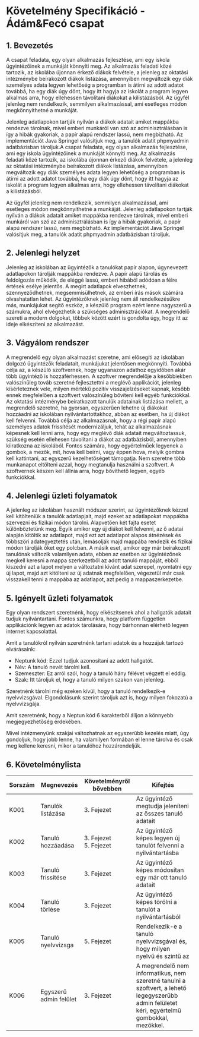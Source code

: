 # Követelmény Specifikáció - Ádám&Fecó csapat
## 1. Bevezetés
A csapat feladata, egy olyan alkalmazás fejlesztése, ami egy iskola ügyintézőinek a munkáját könnyíti meg. Az alkalmazás feladati közé tartozik, az iskolába újonnan érkező diákok felvétele, a jelenleg az oktatási intézménybe beírakozott diákok listázása, amennyiben megváltozik egy diák személyes adata legyen lehetőség a programban is átírni az adott adatot továbbá, ha egy diák úgy dönt, hogy itt hagyja az iskolát a program legyen alkalmas arra, hogy ellehessen távolítani diákokat a kilistázásból. Az ügyfél jelenleg nem rendelkezik, semmilyen alkalmazással, ami esetleges módon megkönnyíthetné a munkáját. 

Jelenleg adatlapokon tartják nyílván a diákok adatait amiket mappákba rendezve tárolnak, mivel emberi munkáról van szó az adminisztrálásban is így a hibák gyakoriak, a papír alapú rendszer lassú, nem megbízható. Az implementációt Java Springel valósítjuk meg, a tanulók adatit phpmyadmin adatbázisban tároljuk.A csapat feladata, egy olyan alkalmazás fejlesztése, ami egy iskola ügyintézőinek a munkáját könnyíti meg. Az alkalmazás feladati közé tartozik, az iskolába újonnan érkező diákok felvétele, a jelenleg az oktatási intézménybe beírakozott diákok listázása, amennyiben megváltozik egy diák személyes adata legyen lehetőség a programban is átírni az adott adatot továbbá, ha egy diák úgy dönt, hogy itt hagyja az iskolát a program legyen alkalmas arra, hogy ellehessen távolítani diákokat a kilistázásból. 

Az ügyfél jelenleg nem rendelkezik, semmilyen alkalmazással, ami esetleges módon megkönnyíthetné a munkáját. Jelenleg adatlapokon tartják nyílván a diákok adatait amiket mappákba rendezve tárolnak, mivel emberi munkáról van szó az adminisztrálásban is így a hibák gyakoriak, a papír alapú rendszer lassú, nem megbízható. Az implementációt Java Springel valósítjuk meg, a tanulók adatit phpmyadmin adatbázisban tároljuk.
## 2. Jelenlegi helyzet
Jelenleg az iskolában az ügyintézők a tanulókat papír alapon, úgynevezett adatlapokon tárolják mappákba rendezve. A papír alapú tárolás és feldolgozás működik, de eléggé lassú, emberi hibából adódóan a félre értések esélye jelentős. A megírt adatlapok elveszhetnek, szennyeződhetnek, megsemmisülhetnek, az emberi írás mások számára olvashatatlan lehet. 
Az ügyintézőknek jelenleg nem áll rendelkezésükre más, munkájukat segítő eszköz, a készülő program ezért lenne nagyszerű a számukra, ahol elvégezhetik a szükséges adminisztrációkat. 
A megrendelő szereti a modern dolgokat, többek között ezért is gondolta úgy, hogy itt az ideje elkészíteni az alkalmazást.
## 3. Vágyálom rendszer
A megrendelő egy olyan alkalmazást szeretne, ami elősegíti az iskolában dolgozó ügyintézők feladatait, munkájukat jelentősen megkönnyíti. Továbbá célja az, a készülő szoftvernek, hogy ugyanazon adathoz egyidőben akár több ügyintéző is hozzáférhessen. A szoftver megrendelője a későbbiekben valószínűleg továb szeretné fejlesztettni a meglévő applikációt, jelenleg kísérleteznek vele, milyen mértékű pozitív visszajelzéseket kapnak, később ennek megfelelően a szoftvert valószínűleg bővíteni kell egyéb funkciókkal. Az oktatási intézménybe beiratkozott tanulúk adatainak listázása mellett, a megrendelő szeretné, ha gyorsan, egyszerűen lehetne új diákokat hozzáadni az iskolában nyilvántartottakhoz, abban az esetben, ha új diákot kell felvenni. Továbbá célja az alkalmazásnak, hogy a régi papír alapú személyes adatok frissítését modernizáljuk, tehát az alkalmazásnak képesnek kell lenni arra, hogy egy meglévő diák adatait megváltoztassuk, szükség esetén ellehesen távolítani a diákot az adatbázisból, amennyiben kiiratkozna az iskolából. Fontos számára, hogy egyértelműek legyenek a gombok, a mezők, mit, hova kell beírni, vagy éppen hova, melyik gombra kell kattintani, az egyszerű kezelhetőséget támogatja. Nem szeretne több munkanapot eltölteni azzal, hogy megtanulja használni a szoftvert. A szoftvernek készen kell állnia arra, hogy bővíthető legyen, egyéb funkciókkal.
## 4. Jelenlegi üzleti folyamatok
A jelenleg az iskolában használt módszer szerint, az ügyintézőknek kézzel kell kitölteniük a tanulók adatlapjait, majd ezeket az adatlapokat mappákba szervezni és fizikai módon tárolni. Alapvetően két fajta esetet különböztetünk meg. Egyik amikor egy új diákot kell felvenni, az ő adatai alapján kitöltik az adatlapot, majd ezt azt adatlapot alapos átnézések és többszöri adategyeztetés után, lemásolják majd mappába rendezik és fizikai módon tárolják őket egy polcban. A másik eset, amikor egy már beirakozott tanulónak változik valamilyen adata, ebben az esetben az ügyintézőnek megkell keresni a mappa szerkezetből az adott tanuló mappáját, ebből kiszedni azt a lapot melyen a változtatni kívánt adat szerepel, nyomtatni egy új lapot, majd azt kitölteni az új adatnak megfelelően, végezetül már csak visszakell tenni a mappába az adatlapot, azt pedig a mappaszerkezetbe.
## 5. Igényelt üzleti folyamatok
Egy olyan rendszert szeretnénk, hogy elkészítsenek ahol a hallgatók adatait tudjuk nyilvántartani. Fontos számunkra, hogy platform független applikációnk legyen az adatok tárolására, hogy bárhonnan elérhető legyen internet kapcsolattal.

Amit a tanulókról nyilván szeretnénk tartani adatok és a hozzájuk tartozó elvárásaink:
- Neptunk kód: Ezzel tudjuk azonosítani az adott hallgatót.
- Név: A tanuló nevét tárolni kell.
- Szemeszter: Ez arról szól, hogy a tanuló hány félévet végzett el eddig.
- Szak: Itt tároljuk el, hogy a tanuló milyen szakon van jelenleg. 

Szeretnénk tárolni még ezeken kívül, hogy a tanuló rendelkezik-e nyelvvizsgával. Elgondolásunk szerint tároljuk azt is, hogy milyen fokozatú a nyelvvizsgája. 

Amit szeretnénk, hogy a Neptun kód 6 karakterből álljon a könnyebb megjegyezhetőség érdekében.

Mivel intézmenyünk szakjai változhatnak az egyszerűbb kezelés miatt, úgy gondoljuk, hogy jobb lenne, ha valamilyen formában el lenne tárolva és csak meg kellene keresni, mikor a tanulóhoz hozzárendeljük. 

## 6. Követelménylista

| Sorszám | Megnevezés | Követelményről bővebben | Kifejtés |
|---------|------------|-------------------------|----------|
| K001 | Tanulók listázása | 3. Fejezet | Az ügyintéző megtudja jeleníteni az összes tanuló adatait |
| K002 | Tanuló hozzáadása | 3. Fejezet<br> 5. Fejezet | Az ügyintéző képes legyen új tanulót felvenni a nyilvántartásba
| K003 | Tanuló frissítése | 3. Fejezet | Az ügyintéző képes módosítan egy már ott tanuló adatait |
| K004 | Tanuló törlése | 3. Fejezet | Az ügyintéző képes törölni a tanulót a nyilvántartásból|
| K005 | Tanuló nyelvvizsga | 5. Fejezet | Rendelkezik-e a tanuló nyelvvizsgával és, hogy milyen nyelvű és szintű az |
| K006 | Egyszerű admin felület | 3. Fejezet | A megrendelő nem informatikus, nem szeretné tanulni a szoftvert, a lehető legegyszerűbb admin felületet kéri, egyértelmű gombokkal, mezőkkel. 
